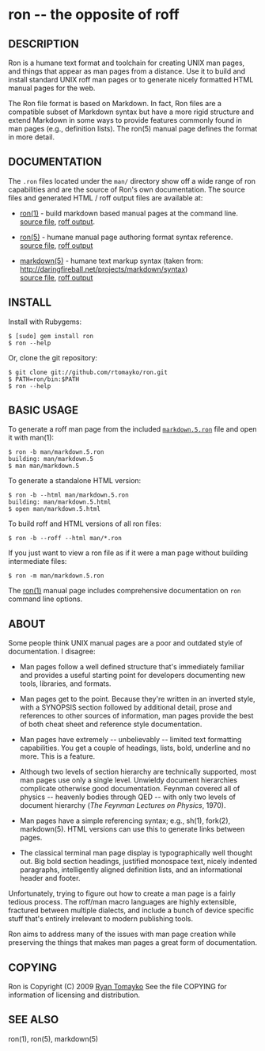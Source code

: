 ron -- the opposite of roff
===========================

## DESCRIPTION

Ron is a humane text format and toolchain for creating UNIX man
pages, and things that appear as man pages from a distance. Use it
to build and install standard UNIX roff man pages or to generate
nicely formatted HTML manual pages for the web.

The Ron file format is based on Markdown. In fact, Ron files are a
compatible subset of Markdown syntax but have a more rigid structure and
extend Markdown in some ways to provide features commonly found in man
pages (e.g., definition lists). The ron(5) manual page defines the
format in more detail.

## DOCUMENTATION

The `.ron` files located under the `man/` directory show off a wide
range of ron capabilities and are the source of Ron's own documentation.
The source files and generated HTML / roff output files are available
at:

  * [ron(1)](http://rtomayko.github.com/ron/ron.1.html) -
    build markdown based manual pages at the command line.  
    [source file](man/ron.1.ron), [roff output](man/ron.1.roff).

  * [ron(5)](http://rtomayko.github.com/ron/ron.5.html) -
    humane manual page authoring format syntax reference.  
    [source file](man/ron.5.ron), [roff output](man/ron.5.roff)

  * [markdown(5)](http://rtomayko.github.com/ron/markdown.5.html) -
    humane text markup syntax (taken from:
    <http://daringfireball.net/projects/markdown/syntax>)  
    [source file](ron/markdown.5.ron), [roff output](man/markdown.5.roff)

## INSTALL

Install with Rubygems:

    $ [sudo] gem install ron
    $ ron --help

Or, clone the git repository:

    $ git clone git://github.com/rtomayko/ron.git
    $ PATH=ron/bin:$PATH
    $ ron --help

## BASIC USAGE

To generate a roff man page from the included
[`markdown.5.ron`](man/markdown.5.ron) file and open it with man(1):

    $ ron -b man/markdown.5.ron
    building: man/markdown.5
    $ man man/markdown.5

To generate a standalone HTML version:

    $ ron -b --html man/markdown.5.ron
    building: man/markdown.5.html
    $ open man/markdown.5.html

To build roff and HTML versions of all ron files:

    $ ron -b --roff --html man/*.ron

If you just want to view a ron file as if it were a man page without
building intermediate files:

    $ ron -m man/markdown.5.ron

The [ron(1)](http://rtomayko.github.com/ron/ron.1.html) manual page
includes comprehensive documentation on `ron` command line options.

## ABOUT

Some people think UNIX manual pages are a poor and outdated style of
documentation. I disagree:

- Man pages follow a well defined structure that's immediately
  familiar and provides a useful starting point for developers
  documenting new tools, libraries, and formats.

- Man pages get to the point. Because they're written in an inverted
  style, with a SYNOPSIS section followed by additional detail,
  prose and references to other sources of information, man pages
  provide the best of both cheat sheet and reference style
  documentation.

- Man pages have extremely -- unbelievably -- limited text
  formatting capabilities. You get a couple of headings, lists, bold,
  underline and no more. This is a feature.

- Although two levels of section hierarchy are technically
  supported, most man pages use only a single level. Unwieldy
  document hierarchies complicate otherwise good documentation.
  Feynman covered all of physics -- heavenly bodies through QED --
  with only two levels of document hierarchy (_The Feynman Lectures
  on Physics_, 1970).

- Man pages have a simple referencing syntax; e.g., sh(1), fork(2),
  markdown(5). HTML versions can use this to generate links between
  pages.

- The classical terminal man page display is typographically well
  thought out. Big bold section headings, justified monospace text,
  nicely indented paragraphs, intelligently aligned definition
  lists, and an informational header and footer.

Unfortunately, trying to figure out how to create a man page is a
fairly tedious process. The roff/man macro languages are highly
extensible, fractured between multiple dialects, and include a bunch
of device specific stuff that's entirely irrelevant to modern
publishing tools.

Ron aims to address many of the issues with man page creation while
preserving the things that makes man pages a great form of
documentation.

## COPYING

Ron is Copyright (C) 2009 [Ryan Tomayko](http://tomayko.com/about)
See the file COPYING for information of licensing and distribution.

## SEE ALSO

ron(1), ron(5), markdown(5)
